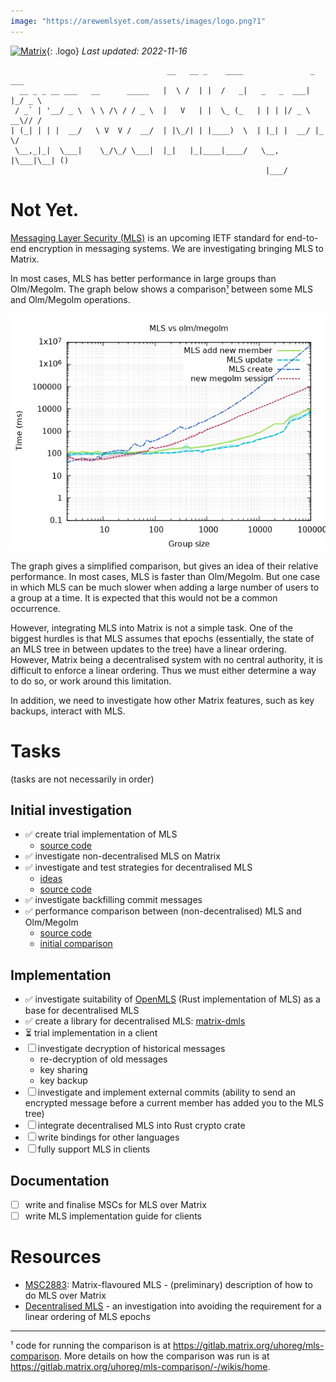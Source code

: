 ```yaml
---
image: "https://arewemlsyet.com/assets/images/logo.png?1"
---
```

[![Matrix](/assets/images/matrix-logo-white.svg)](https://matrix.org){: .logo} _Last updated: 2022-11-16_

```
                                   __   __ _    ____               _   ___ 
  __ _ _ __ ___   __      _____   |  \ /  | |  /   _|   _   _  ___| |_/ _ \
 / _` | '__/ _ \  \ \ /\ / / _ \  |   V   | |  \_ (_   | | | |/ _ \ __\// /
| (_| | | |  __/   \ V  V /  __/  | |\_/| | |____)  \  | |_| |  __/ |_  \/ 
 \__,_|_|  \___|    \_/\_/ \___|  |_|   |_|____|____/   \__, |\___|\__| () 
                                                         |___/             
```

# Not Yet.

[Messaging Layer Security (MLS)](https://messaginglayersecurity.rocks/) is an
upcoming IETF standard for end-to-end encryption in messaging systems.  We are
investigating bringing MLS to Matrix.

In most cases, MLS has better performance in large groups than Olm/Megolm.  The
graph below shows a comparison[¹](#fn1) between some MLS and Olm/Megolm operations.

![Comparison graph](comparison.png)

The graph gives a simplified comparison, but gives an idea of their relative
performance.  In most cases, MLS is faster than Olm/Megolm.  But one case in
which MLS can be much slower when adding a large number of users to a group at
a time.  It is expected that this would not be a common occurrence.

However, integrating MLS into Matrix is not a simple task.  One of the biggest
hurdles is that MLS assumes that epochs (essentially, the state of an MLS tree
in between updates to the tree) have a linear ordering.  However, Matrix being
a decentralised system with no central authority, it is difficult to enforce a
linear ordering.  Thus we must either determine a way to do so, or work around
this limitation.

In addition, we need to investigate how other Matrix features, such as key
backups, interact with MLS.

# Tasks

(tasks are not necessarily in order)

## Initial investigation
- ✅ create trial implementation of MLS
  - [source code](https://gitlab.matrix.org/matrix-org/mls-ts/)
- ✅ investigate non-decentralised MLS on Matrix
- ✅ investigate and test strategies for decentralised MLS
  - [ideas](https://gitlab.matrix.org/matrix-org/mls-ts/-/blob/decentralised2/decentralised.org)
  - [source
    code](https://gitlab.matrix.org/matrix-org/mls-ts/-/tree/decentralised2)
- ✅ investigate backfilling commit messages
- ✅ performance comparison between (non-decentralised) MLS and Olm/Megolm
  - [source code](https://gitlab.matrix.org/uhoreg/mls-comparison)
  - [initial comparison](https://gitlab.matrix.org/uhoreg/mls-comparison/-/wikis/home)

## Implementation
- ✅ investigate suitability of [OpenMLS](https://github.com/openmls/openmls)
  (Rust implementation of MLS) as a base for decentralised MLS
- ✅ create a library for decentralised MLS: [matrix-dmls](https://gitlab.matrix.org/uhoreg/matrix-dmls)
- ⏳ trial implementation in a client
- ☐ investigate decryption of historical messages
  - re-decryption of old messages
  - key sharing
  - key backup
- ☐ investigate and implement external commits (ability to send an encrypted
  message before a current member has added you to the MLS tree)
- ☐ integrate decentralised MLS into Rust crypto crate
- ☐ write bindings for other languages
- ☐ fully support MLS in clients

## Documentation
- ☐ write and finalise MSCs for MLS over Matrix
- ☐ write MLS implementation guide for clients

# Resources

- [MSC2883](https://github.com/matrix-org/matrix-spec-proposals/pull/2883):
  Matrix-flavoured MLS - (preliminary) description of how to do MLS over Matrix
- [Decentralised
  MLS](https://gitlab.matrix.org/matrix-org/mls-ts/-/blob/decentralised2/decentralised.org) -
  an investigation into avoiding the requirement for a linear ordering of MLS epochs

-----

<a name="fn1">¹</a> code for running the comparison is at
<https://gitlab.matrix.org/uhoreg/mls-comparison>. More details on how the
comparison was run is at
<https://gitlab.matrix.org/uhoreg/mls-comparison/-/wikis/home>.
